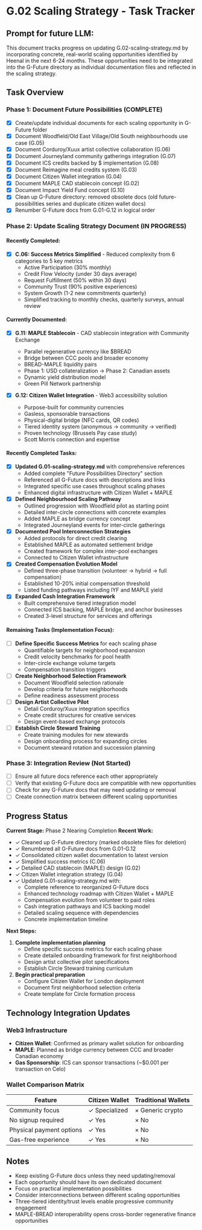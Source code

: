 # G.02 Scaling Strategy - Task Tracker

## Prompt for future LLM:
This document tracks progress on updating G.02-scaling-strategy.md by incorporating concrete, real-world scaling opportunities identified by Heenal in the next 6-24 months. These opportunities need to be integrated into the G-Future directory as individual documentation files and reflected in the scaling strategy.

## Task Overview

### Phase 1: Document Future Possibilities (COMPLETE)
- [x] Create/update individual documents for each scaling opportunity in G-Future folder
- [x] Document Woodfield/Old East Village/Old South neighbourhoods use case (G.05)
- [x] Document Corduroy/Xuux artist collective collaboration (G.06)
- [x] Document Journeyland community gatherings integration (G.07)
- [x] Document ICS credits backed by $ implementation (G.08)
- [x] Document Reimagine meal credits system (G.03)
- [x] Document Citizen Wallet integration (G.04)
- [x] Document MAPLE CAD stablecoin concept (G.02)
- [x] Document Impact Yield Fund concept (G.10)
- [x] Clean up G-Future directory: removed obsolete docs (old future-possibilities series and duplicate citizen wallet docs)
- [x] Renumber G-Future docs from G.01-G.12 in logical order

### Phase 2: Update Scaling Strategy Document (IN PROGRESS)

#### Recently Completed:
- [x] **C.06: Success Metrics Simplified** - Reduced complexity from 6 categories to 5 key metrics
  - Active Participation (30% monthly)
  - Credit Flow Velocity (under 30 days average)
  - Request Fulfillment (50% within 30 days)
  - Community Trust (90% positive experiences)
  - System Growth (1-2 new commitments quarterly)
  - Simplified tracking to monthly checks, quarterly surveys, annual review

#### Currently Documented:
- [x] **G.11: MAPLE Stablecoin** - CAD stablecoin integration with Community Exchange
  - Parallel regenerative currency like $BREAD
  - Bridge between CCC pools and broader economy
  - BREAD-MAPLE liquidity pairs
  - Phase 1: USD collateralization → Phase 2: Canadian assets
  - Dynamic yield distribution model
  - Green Pill Network partnership

- [x] **G.12: Citizen Wallet Integration** - Web3 accessibility solution
  - Purpose-built for community currencies
  - Gasless, sponsorable transactions
  - Physical-digital bridge (NFC cards, QR codes)
  - Tiered identity system (anonymous → community → verified)
  - Proven technology (Brussels Pay case study)
  - Scott Morris connection and expertise

#### Recently Completed Tasks:
- [x] **Updated G.01-scaling-strategy.md** with comprehensive references
  - Added complete "Future Possibilities Directory" section
  - Referenced all G-Future docs with descriptions and links
  - Integrated specific use cases throughout scaling phases
  - Enhanced digital infrastructure with Citizen Wallet + MAPLE
- [x] **Defined Neighbourhood Scaling Pathway**
  - Outlined progression with Woodfield pilot as starting point
  - Detailed inter-circle connections with concrete examples
  - Added MAPLE as bridge currency concept
  - Integrated Journeyland events for inter-circle gatherings
- [x] **Documented Pool Interconnection Strategies**
  - Added protocols for direct credit clearing
  - Established MAPLE as automated settlement bridge
  - Created framework for complex inter-pool exchanges
  - Connected to Citizen Wallet infrastructure
- [x] **Created Compensation Evolution Model**
  - Defined three-phase transition (volunteer → hybrid → full compensation)
  - Established 10-20% initial compensation threshold
  - Listed funding pathways including IYF and MAPLE yield
- [x] **Expanded Cash Integration Framework**
  - Built comprehensive tiered integration model
  - Connected ICS backing, MAPLE bridge, and anchor businesses
  - Created 3-level structure for services and offerings

#### Remaining Tasks (Implementation Focus):
- [ ] **Define Specific Success Metrics** for each scaling phase
  - Quantifiable targets for neighborhood expansion
  - Credit velocity benchmarks for pool health
  - Inter-circle exchange volume targets
  - Compensation transition triggers
- [ ] **Create Neighborhood Selection Framework**
  - Document Woodfield selection rationale
  - Develop criteria for future neighborhoods
  - Define readiness assessment process
- [ ] **Design Artist Collective Pilot**
  - Detail Corduroy/Xuux integration specifics
  - Create credit structures for creative services
  - Design event-based exchange protocols
- [ ] **Establish Circle Steward Training**
  - Create training modules for new stewards
  - Design onboarding process for expanding circles
  - Document steward rotation and succession planning

### Phase 3: Integration Review (Not Started)
- [ ] Ensure all future docs reference each other appropriately
- [ ] Verify that existing G-Future docs are compatible with new opportunities
- [ ] Check for any G-Future docs that may need updating or removal
- [ ] Create connection matrix between different scaling opportunities

## Progress Status

**Current Stage:** Phase 2 Nearing Completion
**Recent Work:** 
- ✓ Cleaned up G-Future directory (marked obsolete files for deletion)
- ✓ Renumbered all G-Future docs from G.01-G.12
- ✓ Consolidated citizen wallet documentation to latest version
- ✓ Simplified success metrics (C.06)
- ✓ Detailed CAD stablecoin (MAPLE) design (G.02)
- ✓ Citizen Wallet integration strategy (G.04)
- ✓ Updated G.01-scaling-strategy.md with:
  - Complete reference to reorganized G-Future docs
  - Enhanced technology roadmap with Citizen Wallet + MAPLE
  - Compensation evolution from volunteer to paid roles
  - Cash integration pathways and ICS backing model
  - Detailed scaling sequence with dependencies
  - Concrete implementation timeline

**Next Steps:** 
1. **Complete implementation planning**
   - Define specific success metrics for each scaling phase
   - Create detailed onboarding framework for first neighborhood
   - Design artist collective pilot specifications
   - Establish Circle Steward training curriculum
2. **Begin practical preparation**
   - Configure Citizen Wallet for London deployment
   - Document first neighborhood selection criteria
   - Create template for Circle formation process

## Technology Integration Updates

### Web3 Infrastructure
- **Citizen Wallet**: Confirmed as primary wallet solution for onboarding
- **MAPLE**: Planned as bridge currency between CCC and broader Canadian economy
- **Gas Sponsorship**: ICS can sponsor transactions (~$0.001 per transaction on Celo)

### Wallet Comparison Matrix
| Feature | Citizen Wallet | Traditional Wallets |
|---------|---------------|-------------------|
| Community focus | ✓ Specialized | × Generic crypto |
| No signup required | ✓ Yes | × No |
| Physical payment options | ✓ Yes | × No |
| Gas-free experience | ✓ Yes | × No |

## Notes
- Keep existing G-Future docs unless they need updating/removal
- Each opportunity should have its own dedicated document
- Focus on practical implementation possibilities
- Consider interconnections between different scaling opportunities
- Three-tiered identity/trust levels enable progressive community engagement
- MAPLE-BREAD interoperability opens cross-border regenerative finance opportunities
